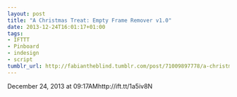 ```yaml
---
layout: post
title: "A Christmas Treat: Empty Frame Remover v1.0"
date: 2013-12-24T16:01:17+01:00
tags:
- IFTTT
- Pinboard
- indesign
- script
tumblr_url: http://fabiantheblind.tumblr.com/post/71009897778/a-christmas-treat-empty-frame-remover-v1-0
---
```

December 24, 2013 at 09:17AMhttp://ift.tt/1a5iv8N
